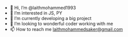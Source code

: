 - 👋 Hi, I’m @laithmohammed1993
- 👀 I’m interested in JS, PY
- 🌱 I’m currently developing a big project
- 💞️ I’m looking to wonderful coder working with me
- 📫 How to reach me laithmohammedsaker@gmail.com

<!---
laithmohammed1993/laithmohammed1993 is a ✨ special ✨ repository because its `README.md` (this file) appears on your GitHub profile.
You can click the Preview link to take a look at your changes.
--->
